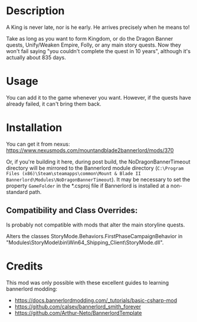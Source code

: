 
# Description

A King is never late, nor is he early. He arrives precisely when he means to!

Take as long as you want to form Kingdom, or do the Dragon Banner quests, Unify/Weaken Empire, Folly, or any main story quests. Now they won't fail saying "you couldn't complete the quest in 10 years", although it's actually about 835 days.

# Usage

You can add it to the game whenever you want. However, if the quests have already failed, it can't bring them back.

# Installation

You can get it from nexus: https://www.nexusmods.com/mountandblade2bannerlord/mods/370

Or, if you're building it here, during post build, the NoDragonBannerTimeout directory will be mirrored to the Bannerlord module directory (`C:\Program Files (x86)\Steam\steamapps\common\Mount & Blade II Bannerlord\Modules\NoDragonBannerTimeout`). It may be necessary to set the property `GameFolder` in the *.csproj file if Bannerlord is installed at a non-standard path.

## Compatibility and Class Overrides:

Is probably not compatible with mods that alter the main storyline quests.

Alters the classes StoryMode.Behaviors.FirstPhaseCampaignBehavior in "Modules\StoryMode\bin\Win64_Shipping_Client\StoryMode.dll".

# Credits

This mod was only possible with these excellent guides to learning bannerlord modding:

* https://docs.bannerlordmodding.com/_tutorials/basic-csharp-mod
* https://github.com/calsev/bannerlord_smith_forever
* https://github.com/Arthur-Neto/BannerlordTemplate